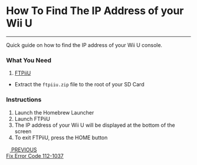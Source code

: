 # How To Find The IP Address of your Wii U
---
Quick guide on how to find the IP address of your Wii U console.

### What You Need

1. [FTPiiU](https://apps.fortheusers.org/wiiu/ftpiiu)
 - Extract the `ftpiiu.zip` file to the root of your SD Card

### Instructions

1. Launch the Homebrew Launcher
1. Launch FTPiiU
1. The IP address of your Wii U will be displayed at the bottom of the screen
1. To exit FTPiiU, press the HOME button

<script src="https://cdn.jsdelivr.net/npm/docsify-pagination@2/dist/docsify-pagination.min.js"></script>
<div class="docsify-pagination-container">
<div class="pagination-item pagination-item--previous">
    <a href="#/troubleshooting/fix-errcode-112-1037">
    <div class="pagination-item-label">
        <svg class="icon" width="10" height="16" viewBox="0 0 10 16" xmlns="http://www.w3.org/2000/svg">
        <polyline fill="none" vector-effect="non-scaling-stroke" points="8,2 2,8 8,14"></polyline>
        </svg>
        <span>PREVIOUS</span>
    </div>
    <div class="pagination-item-title">Fix Error Code 112-1037</div>
    </a>
</div>
</div>